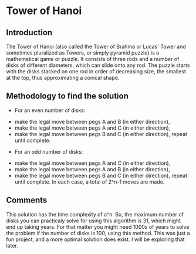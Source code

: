 # Tower of Hanoi
## Introduction
The Tower of Hanoi (also called the Tower of Brahma or Lucas' Tower and sometimes pluralized as Towers, or simply pyramid puzzle) is a mathematical game or puzzle. It consists of three rods and a number of disks of different diameters, which can slide onto any rod. The puzzle starts with the disks stacked on one rod in order of decreasing size, the smallest at the top, thus approximating a conical shape.

## Methodology to find the solution
- For an even number of disks:

* make the legal move between pegs A and B (in either direction),
* make the legal move between pegs A and C (in either direction),
* make the legal move between pegs B and C (in either direction),
repeat until complete.
- For an odd number of disks:

* make the legal move between pegs A and C (in either direction),
* make the legal move between pegs A and B (in either direction),
* make the legal move between pegs B and C (in either direction),
repeat until complete.
In each case, a total of 2^n-1 moves are made.

## Comments
This solution has the time complexity of a^n. So, the maximum number of disks you can practicaly solve for using this algorithm is 31, which might end up taking years. 
For that matter you might need 1000s of years to solve the problem if the number of disks is 100, using this method.
This was just a fun project, and a more optimal solution does exist. I will be exploring that later.
